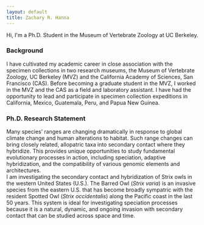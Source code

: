 ```yaml
---
layout: default
title: Zachary R. Hanna
---
```

Hi, I'm a Ph.D. Student in the Museum of Vertebrate Zoology at UC Berkeley.

### Background
I have cultivated my academic career in close association with the specimen collections in two research museums, the Museum of Vertebrate Zoology, UC Berkeley (MVZ) and the California Academy of Sciences, San Francisco (CAS). Before becoming a graduate student in the MVZ, I worked in the MVZ and the CAS as a field and laboratory assistant. I have had the opportunity to lead and participate in specimen collection expeditions in California, Mexico, Guatemala, Peru, and Papua New Guinea.

### Ph.D. Research Statement 
Many species’ ranges are changing dramatically in response to global climate change and human alterations to habitat. Such range changes can bring closely related, allopatric taxa into secondary contact where they hybridize. This provides unique opportunities to study fundamental evolutionary processes in action, including speciation, adaptive hybridization, and the compatibility of various genomic elements and architectures.  
I am investigating the secondary contact and hybridization of Strix owls in the western United States (U.S.). The Barred Owl (*Strix varia*) is an invasive species from the eastern U.S. that has become broadly sympatric with the resident Spotted Owl (*Strix occidentalis*) along the Pacific coast in the last 50 years. This system is ideal for investigating speciation processes because it is a natural, dynamic, and ongoing invasion with secondary contact that can be studied across space and time. 
